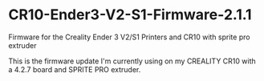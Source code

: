 # CR10-Ender3-V2-S1-Firmware-2.1.1
 Firmware for the Creality Ender 3 V2/S1 Printers and CR10 with sprite pro extruder
 
 This is the firmware update I'm currently using on my CREALITY CR10 with a 4.2.7 board and SPRITE PRO extruder.
